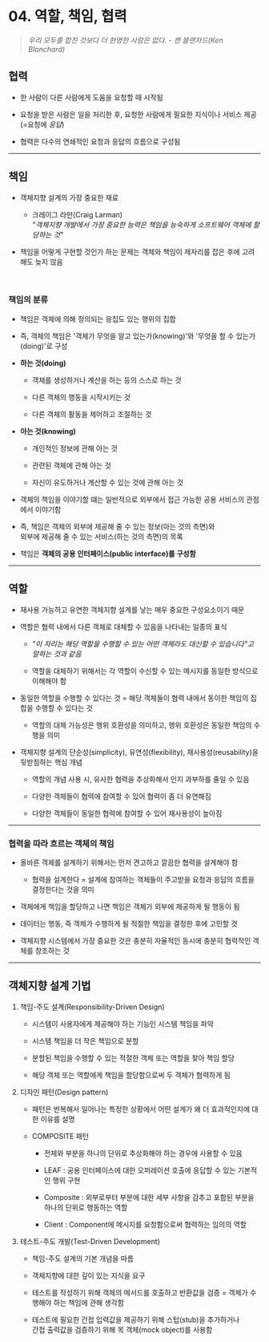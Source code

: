 # 04. 역할, 책임, 협력

> *우리 모두를 합친 것보다 더 현명한 사람은 없다.   - 캔 블랜차드(Ken Blanchard)*


## 협력
- 한 사람이 다른 사람에게 도움을 요청할 때 시작됨

- 요청을 받은 사람은 일을 처리한 후, 요청한 사람에게 필요한 지식이나 서비스 제공(=요청에 *응답*)
- 협력은 다수의 연쇄적인 요청과 응답의 흐름으로 구성됨

<hr>

## 책임
- 객체지향 설계의 가장 중요한 재료

  - 크레이그 라만(Craig Larman) <br/>
    *"객체지향 개발에서 가장 중요한 능력은 책임을 능숙하게 소프트웨어 객체에 할당하는 것"*
- 책임을 어떻게 구현할 것인가 하는 문제는 객체와 책임이 제자리를 잡은 후에 고려해도 늦지 않음

<br/>

### 책임의 분류
- 책임은 객체에 의해 정의되는 응집도 있는 행위의 집합

- 즉, 객체의 책임은 '객체가 무엇을 알고 있는가(knowing)'와 '무엇을 할 수 있는가(doing)'로 구성
- **하는 것(doing)**
  - 객체를 생성하거나 계산을 하는 등의 스스로 하는 것
  
  - 다른 객체의 행동을 시작시키는 것
  - 다른 객체의 활동을 제어하고 조절하는 것
- **아는 것(knowing)**
  - 개인적인 정보에 관해 아는 것
  
  - 관련된 객체에 관해 아는 것
  - 자신이 유도하거나 계산할 수 있는 것에 관해 아는 것
- 객체의 책임을 이야기할 떄는 일반적으로 외부에서 접근 가능한 공용 서비스의 관점에서 이야기함
- 즉, 책임은 객체의 외부에 제공해 줄 수 있는 정보(아는 것의 측면)와 <br>
  외부에 제공해 줄 수 있는 서비스(하는 것의 측면)의 목록
- 책임은 **객체의 공용 인터페이스(public interface)를 구성함**

<hr>

## 역할
- 재사용 가능하고 유연한 객체지향 설계를 낳는 매우 중요한 구성요소이기 때문

- 역할은 협력 내에서 다른 객체로 대체할 수 있음을 나타내는 일종의 표식
  - *"이 자리는 해당 역할을 수행할 수 있는 어떤 객체라도 대신할 수 있습니다"고 말하는 것과 같음*
  
  - 역할을 대체하기 위해서는 각 역할이 수신할 수 있는 메시지를 동일한 방식으로 이해해야 함
- 동일한 역할을 수행할 수 있다는 것 = 해당 객체들이 협력 내에서 동이한 책임의 집합을 수행할 수 있다는 것
  - 역할의 대체 가능성은 행위 호환성을 의미하고, 행위 호환성은 동일한 책임의 수행을 의미
- 객체지향 설계의 단순성(simplicity), 유연성(flexibility), 재사용성(reusability)을 뒷받침하는 핵심 개념
  - 역할의 개념 사용 시, 유사한 협력을 추상화해서 인지 과부하를 줄일 수 있음
  
  - 다양한 객체들이 협력에 참여할 수 있어 협력이 좀 더 유연해짐
  - 다양한 객체들이 동일한 협력에 참여할 수 있어 재사용성이 높아짐

<hr>

### 협력을 따라 흐르는 객체의 책임
- 올바른 객체를 설계하기 위해서는 먼저 견고하고 깔끔한 협력을 설계해야 함
  - 협력을 설계한다 = 설계에 참여하는 객체들이 주고받을 요청과 응답의 흐름을 결정한다는 것을 의미
  
- 객체에게 책임을 할당하고 나면 책임은 객체가 외부에 제공하게 될 행동이 됨
- 데이터는 행동, 즉 객체가 수행하게 될 적절한 책임을 결정한 후에 고민할 것
- 객체지향 시스템에서 가장 중요한 것은 충분히 자율적인 동시에 충분히 협력적인 객체를 창조하는 것

<hr>

## 객체지향 설계 기법
1. 책임-주도 설계(Responsibility-Driven Design)
    - 시스템이 사용자에게 제공해야 하는 기능인 시스템 책임을 파악
    
    - 시스템 책임을 더 작은 책임으로 분할
    - 분할된 책임을 수행할 수 있는 적절한 객체 또는 역할을 찾아 책임 할당
    - 해당 객체 또는 역할에게 책임을 할당함으로써 두 객체가 협력하게 됨

2. 디자인 패턴(Design pattern)
    - 패턴은 반복해서 일어나는 특정한 상황에서 어떤 설계가 왜 더 효과적인지에 대한 이유를 설명
    
    - COMPOSITE 패턴
      - 전체와 부분을 하나의 단위로 추상화해야 하는 경우에 사용할 수 있음
      
      - LEAF : 공용 인터페이스에 대한 오퍼레이션 호출에 응답할 수 있는 기본적인 행위 구현
      - Composite : 외부로부터 부분에 대한 세부 사항을 감추고 포함된 부분을 하나의 단위로 행동하는 역할
      - Client : Component에 메시지를 요청함으로써 협력하는 임의의 역할


3. 테스트-주도 개발(Test-Driven Development)
    - 책임-주도 설계의 기본 개념을 따름
    
    - 객체지향에 대한 깊이 있는 지식을 요구
    - 테스트를 작성하기 위해 객체의 메서드를 호출하고 반환값을 검증 = 객체가 수행해야 하는 책임에 관해 생각함
    - 테스트에 필요한 간접 입력값을 제공하기 위해 스텁(stub)을 추가하거나 <br> 간접 출력값을 검증하기 위해 목 객체(mock object)를 사용함
